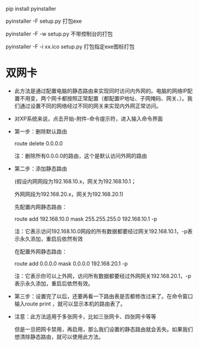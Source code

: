 pip install pyinstaller

pyinstaller -F setup.py 打包exe

pyinstaller -F -w setup.py 不带控制台的打包

pyinstaller -F -i xx.ico setup.py 打包指定exe图标打包


# 双网卡

-   此方法是通过配置电脑的静态路由来实现同时访问内外网的。电脑的网络IP配置不用变，两个网卡都按照正常配置（都配置IP地址、子网掩码、网关、）。我们通过设置不同的网络经过不同的网关来实现内外网正常访问。
    
-   对XP系统来说，点击开始-附件-命令提示符，进入输入命令界面
    
-   第一步：删除默认路由
    
    route delete 0.0.0.0    
    
    注：删除所有0.0.0.0的路由，这个是默认访问外网的路由
    
-   第二步：添加静态路由
    
    (假设内网网段为192.168.10.x，网关为192.168.10.1；
    
    外网网段为192.168.20.x，网关为192.168.20.1)
    
    先配置内网静态路由：
    
    route add 192.168.10.0 mask 255.255.255.0 192.168.10.1 -p
    
    注：它表示访问192.168.10.0网段的所有数据都要经过网关192.168.10.1，-p表示永久添加，重启后依然有效
    
    在配置外网静态路由：
    
    route add 0.0.0.0 mask 0.0.0.0 192.168.20.1 -p
    
    注：它表示你可以上外网，访问所有数据都要经过外网网关192.168.20.1，-p表示永久添加，重启后依然有效。
    
-   第三步：设置完了以后，还要再看一下路由表是否都修改过来了。在命令窗口输入route print ，就可以显示本机的路由表了。
    
-   注意：此方法适用于多张网卡，比如三张网卡、四张网卡等等
    
    但是一旦把网卡禁用，再启用，那么我们设置的静态路由就会丢失。如果我们想清除静态路由，就可以使用此方法。

